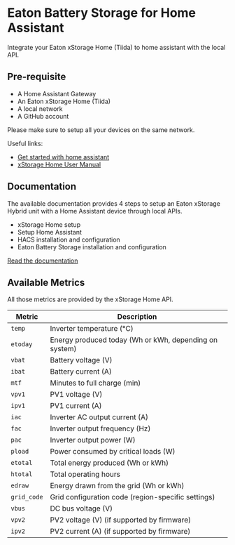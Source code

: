 # Eaton Battery Storage for Home Assistant
Integrate your Eaton xStorage Home (Tiida) to home assistant with the local API.

## Pre-requisite
- A Home Assistant Gateway
- An Eaton xStorage Home (Tiida)
- A local network
- A GitHub account

Please make sure to setup all your devices on the same network.

Useful links:
- [Get started with home assistant](https://www.home-assistant.io/installation/)
- [xStorage Home User Manual](https://www.eaton.com/content/dam/eaton/products/energy-storage/xstorage-home/en-gb/eaton-xstorage-home-user-interface-manual-en-gb.pdf)

## Documentation

The available documentation provides 4 steps to setup an Eaton xStorage Hybrid unit with a Home Assistant device through local APIs.

- xStorage Home setup
- Setup Home Assistant
- HACS installation and configuration
- Eaton Battery Storage installation and configuration

<a href="https://myearth-ch.github.io/home_assistant_eaton_xstorage_home/" class="Button--primary Button--small Button">
    <span class="Button-content">
        <span class="Button-label">Read the documentation</span>
    </span>
</a>


## Available Metrics

All those metrics are provided by the xStorage Home API.

| Metric       | Description                                                                 |
|--------------|-----------------------------------------------------------------------------|
| `temp`       | Inverter temperature (°C)                                                   |
| `etoday`     | Energy produced today (Wh or kWh, depending on system)                      |
| `vbat`       | Battery voltage (V)                                                         |
| `ibat`       | Battery current (A)                                                         |
| `mtf`        | Minutes to full charge (min)                                                |
| `vpv1`       | PV1 voltage (V)                                                             |
| `ipv1`       | PV1 current (A)                                                             |
| `iac`        | Inverter AC output current (A)                                              |
| `fac`        | Inverter output frequency (Hz)                                              |
| `pac`        | Inverter output power (W)                                                   |
| `pload`      | Power consumed by critical loads (W)                                        |
| `etotal`     | Total energy produced (Wh or kWh)                                           |
| `htotal`     | Total operating hours                                                       |
| `edraw`      | Energy drawn from the grid (Wh or kWh)                                      |
| `grid_code`  | Grid configuration code (region-specific settings)                          |
| `vbus`       | DC bus voltage (V)                                                          |
| `vpv2`       | PV2 voltage (V) (if supported by firmware)                                  |
| `ipv2`       | PV2 current (A) (if supported by firmware)                                  |
